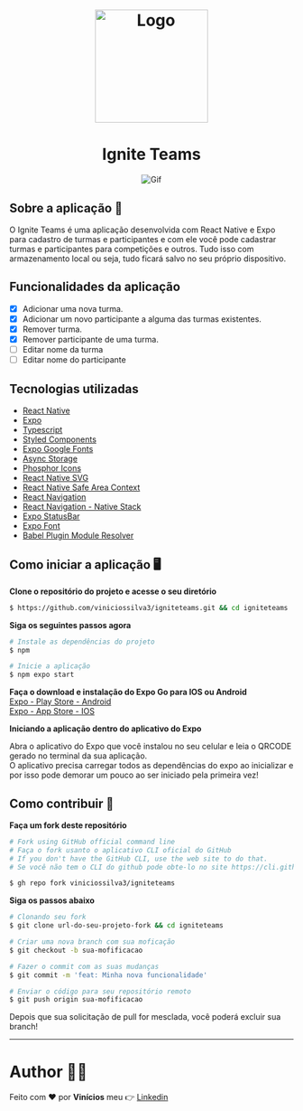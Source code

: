 <h1 align="center">
  <img 
  alt="Logo" 
  src="https://user-images.githubusercontent.com/56976328/202029005-c4df0f86-fae1-4aa0-8b80-85e6f791ae8b.png" 
  width="200px">
</h1>

<h1 align="center">
  Ignite Teams
</h1>

<p align="center">
  <img alt="Gif" src="https://user-images.githubusercontent.com/56976328/202027903-a802a6b1-aca2-45df-a1e5-ed8ee430d442.gif" />
</p>

## Sobre a aplicação :open_file_folder:

O Ignite Teams é uma aplicação desenvolvida com React Native e Expo para cadastro de turmas e participantes e com ele você pode cadastrar turmas e participantes para competições e outros. Tudo isso com armazenamento local ou seja, tudo ficará salvo no seu próprio dispositivo.

## Funcionalidades da aplicação

- [x] Adicionar uma nova turma.
- [x] Adicionar um novo participante a alguma das turmas existentes.
- [x] Remover turma.
- [x] Remover participante de uma turma.
- [ ] Editar nome da turma
- [ ] Editar nome do participante

## Tecnologias utilizadas

- [React Native](https://reactnative.dev)
- [Expo](https://expo.dev)
- [Typescript](https://www.typescriptlang.org)
- [Styled Components](https://styled-components.com/)
- [Expo Google Fonts](https://www.npmjs.com/package/@expo-google-fonts/roboto)
- [Async Storage](https://react-native-async-storage.github.io/async-storage/)
- [Phosphor Icons](https://phosphoricons.com/)
- [React Native SVG](https://docs.expo.dev/versions/latest/sdk/svg/)
- [React Native Safe Area Context](https://docs.expo.dev/versions/latest/sdk-afe-area-context/)
- [React Navigation](https://reactnavigation.org/)
- [React Navigation - Native Stack](https://reactnative.dev/docs/navigation)
- [Expo StatusBar](https://docs.expo.dev/versions/latest/sdk/status-bar/)
- [Expo Font](https://docs.expo.dev/versions/latest/sdk/font/#installation)
- [Babel Plugin Module Resolver](https://www.npmjs.com/package/babel-plugin-module-resolver)

## Como iniciar a aplicação :desktop_computer:

**Clone o repositório do projeto e acesse o seu diretório**

```bash
$ https://github.com/viniciossilva3/igniteteams.git && cd igniteteams
```

**Siga os seguintes passos agora**

```bash
# Instale as dependências do projeto
$ npm

# Inicie a aplicação
$ npm expo start
```

**Faça o download e instalação do Expo Go para IOS ou Android**
<br>
[Expo - Play Store - Android](https://apps.apple.com/app/apple-store/id982107779)
<br>
[Expo - App Store - IOS](https://apps.apple.com/app/apple-store/id982107779)

**Iniciando a aplicação dentro do aplicativo do Expo**
<br>

<p>
    Abra o aplicativo do Expo que você instalou no seu celular e leia o QRCODE gerado no terminal da sua aplicação.
    <br>
    O aplicativo precisa carregar todos as dependências do expo ao inicializar e por isso pode demorar um pouco ao ser iniciado pela primeira vez!    
</p>

## Como contribuir :thinking:

**Faça um fork deste repositório**

```bash
# Fork using GitHub official command line
# Faça o fork usanto o aplicativo CLI oficial do GitHub
# If you don't have the GitHub CLI, use the web site to do that.
# Se você não tem o CLI do github pode obte-lo no site https://cli.github.com/

$ gh repo fork viniciossilva3/igniteteams
```

**Siga os passos abaixo**

```bash
# Clonando seu fork
$ git clone url-do-seu-projeto-fork && cd igniteteams

# Criar uma nova branch com sua moficação
$ git checkout -b sua-mofificacao

# Fazer o commit com as suas mudanças
$ git commit -m 'feat: Minha nova funcionalidade'

# Enviar o código para seu repositório remoto
$ git push origin sua-mofificacao
```

Depois que sua solicitação de pull for mesclada, você poderá excluir sua branch!

---

# Author :man_technologist:

Feito com :heart: por **Vinícios** meu :point_right: [Linkedin](http://linkedin.com/in/viniciossilva3)
